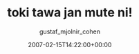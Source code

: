 ---
title: 'toki tawa jan mute ni!'
posts: 6
hash: 't665'
author: 'gustaf_mjolnir_cohen'
date: 2007-02-15T14:22:00+00:00
sources:
  - http://forums.tokipona.org/viewtopic.php%3Ft=665.html
---